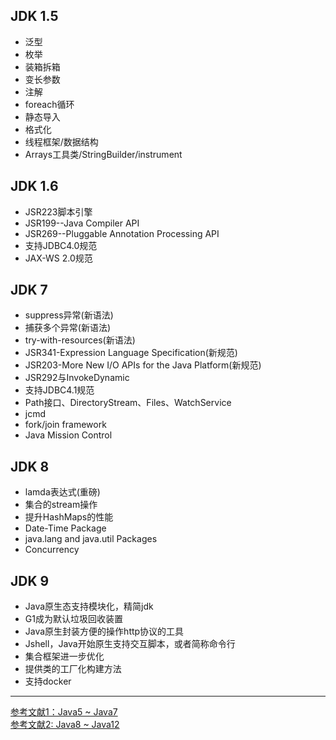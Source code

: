 ## JDK 1.5
* 泛型
* 枚举
* 装箱拆箱
* 变长参数
* 注解
* foreach循环
* 静态导入
* 格式化
* 线程框架/数据结构
* Arrays工具类/StringBuilder/instrument
## JDK 1.6
* JSR223脚本引擎
* JSR199--Java Compiler API
* JSR269--Pluggable Annotation Processing API
* 支持JDBC4.0规范
* JAX-WS 2.0规范
## JDK 7
* suppress异常(新语法)
* 捕获多个异常(新语法)
* try-with-resources(新语法)
* JSR341-Expression Language Specification(新规范)
* JSR203-More New I/O APIs for the Java Platform(新规范)
* JSR292与InvokeDynamic
* 支持JDBC4.1规范
* Path接口、DirectoryStream、Files、WatchService
* jcmd
* fork/join framework
* Java Mission Control
## JDK 8
* lamda表达式(重磅)
* 集合的stream操作
* 提升HashMaps的性能
* Date-Time Package
* java.lang and java.util Packages
* Concurrency
## JDK 9
* Java原生态支持模块化，精简jdk
* G1成为默认垃圾回收装置
* Java原生封装方便的操作http协议的工具
* Jshell，Java开始原生支持交互脚本，或者简称命令行
* 集合框架进一步优化
* 提供类的工厂化构建方法
* 支持docker

----  

[参考文献1：Java5 ~ Java7](https://www.jianshu.com/p/a051a2f0c3ab)  
[参考文献2: Java8 ~ Java12](https://www.jianshu.com/p/e5fba5376371)
